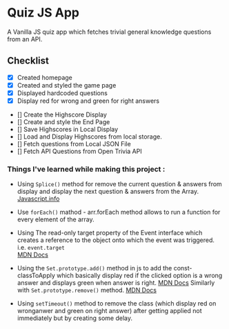 # Quiz JS App

A Vanilla JS quiz app which fetches trivial general knowledge questions from an API.

## Checklist
- [x] Created homepage
- [x] Created and styled the game page
- [x] Displayed hardcoded questions 
- [x] Display red for wrong and green for right answers
- [] Create the Highscore Display
- [] Create and style the End Page
- [] Save Highscores in Local Display
- [] Load and Display Highscores from local storage.
- [] Fetch questions from Local JSON File
- [] Fetch API Questions from Open Trivia API

### Things I've learned while making this project :

* Using `Splice()` method for remove the current question & answers from display and display the next question & answers from the Array. <br>
[Javascript.info](https://javascript.info/array-methods)

* Use `forEach()` mathod - arr.forEach method allows to run a function for every element of the array.

* Using The read-only target property of the Event interface which creates a reference to the object onto which the event was triggered. i.e. `event.target` <br>
[MDN Docs](https://developer.mozilla.org/en-US/docs/Web/API/Event/target)

* Using the `Set.prototype.add()` method in js to add the const- classToApply which basically display red if the clicked option is a wrong answer and displays green when answer is right. [MDN Docs](https://developer.mozilla.org/en-US/docs/Web/JavaScript/Reference/Global_Objects/Set/add)
Similarly with `Set.prototype.remove()` method. [MDN Docs](https://developer.mozilla.org/en-US/docs/Web/API/Element/remove) <br>

* Using `setTimeout()` method to remove the class (which display red on wronganwer and green on right answer) after getting applied not immediately but by creating some delay.
